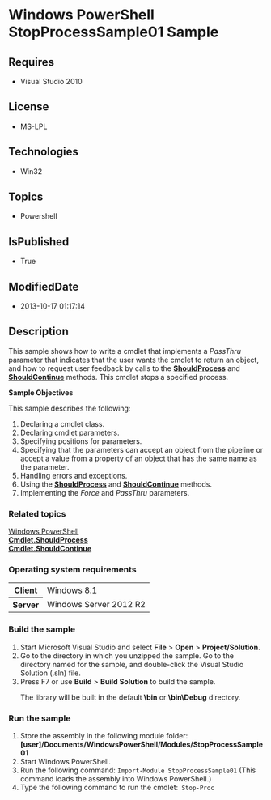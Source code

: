 # Windows PowerShell StopProcessSample01 Sample
## Requires
* Visual Studio 2010
## License
* MS-LPL
## Technologies
* Win32
## Topics
* Powershell
## IsPublished
* True
## ModifiedDate
* 2013-10-17 01:17:14
## Description

<div id="mainSection">
<p>This sample shows how to write a cmdlet that implements a <i>PassThru</i> parameter that indicates that the user wants the cmdlet to return an object, and how to request user feedback by calls to the
<a href="http://msdn.microsoft.com/en-us/library/windows/desktop/ms570256"><b>ShouldProcess</b></a> and
<a href="http://msdn.microsoft.com/en-us/library/windows/desktop/ms570255"><b>ShouldContinue</b></a> methods. This cmdlet stops a specified process.
</p>
<p><b>Sample Objectives</b></p>
<p>This sample describes the following:</p>
<ol>
<li>Declaring a cmdlet class. </li><li>Declaring cmdlet parameters. </li><li>Specifying positions for parameters. </li><li>Specifying that the parameters can accept an object from the pipeline or accept a value from a property of an object that has the same name as the parameter.
</li><li>Handling errors and exceptions. </li><li>Using the <a href="http://msdn.microsoft.com/en-us/library/windows/desktop/ms570256">
<b>ShouldProcess</b></a> and <a href="http://msdn.microsoft.com/en-us/library/windows/desktop/ms570255">
<b>ShouldContinue</b></a> methods. </li><li>Implementing the <i>Force</i> and <i>PassThru</i> parameters. </li></ol>
<p></p>
<h3><a id="related_topics"></a>Related topics</h3>
<dl><dt><a href="http://go.microsoft.com/fwlink/?LinkID=178145">Windows PowerShell</a>
</dt><dt><a href="http://msdn.microsoft.com/en-us/library/windows/desktop/ms570256"><b>Cmdlet.ShouldProcess</b></a>
</dt><dt><a href="http://msdn.microsoft.com/en-us/library/windows/desktop/ms570255"><b>Cmdlet.ShouldContinue</b></a>
</dt></dl>
<h3>Operating system requirements</h3>
<table>
<tbody>
<tr>
<th>Client</th>
<td><dt>Windows&nbsp;8.1 </dt></td>
</tr>
<tr>
<th>Server</th>
<td><dt>Windows Server&nbsp;2012&nbsp;R2 </dt></td>
</tr>
</tbody>
</table>
<h3>Build the sample</h3>
<p></p>
<ol>
<li>Start Microsoft Visual Studio and select <b>File</b> &gt; <b>Open</b> &gt; <b>
Project/Solution</b>. </li><li>Go to the directory in which you unzipped the sample. Go to the directory named for the sample, and double-click the Visual Studio Solution (.sln) file.
</li><li>Press F7 or use <b>Build</b> &gt; <b>Build Solution</b> to build the sample.
<p>The library will be built in the default<b> \bin</b> or <b>\bin\Debug</b> directory.</p>
</li></ol>
<p></p>
<h3>Run the sample</h3>
<p></p>
<ol>
<li>Store the assembly in the following module folder: <b>[user]/Documents/WindowsPowerShell/Modules/StopProcessSample01</b>
</li><li>Start Windows PowerShell. </li><li>Run the following command: <code>Import-Module StopProcessSample01</code> (This command loads the assembly into Windows PowerShell.)
</li><li>Type the following command to run the cmdlet:<code> Stop-Proc</code> </li></ol>
<p></p>
</div>
